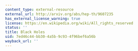 ```yaml
---
content_type: external-resource
external_url: http://arxiv.org/abs/hep-th/9607235
has_external_license_warning: true
license: https://en.wikipedia.org/wiki/All_rights_reserved
status: ''
title: Black Holes
uid: 7ed46c44-bb30-4a5b-9c93-4f96bef6a56b
wayback_url: ''
---
```

